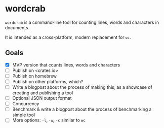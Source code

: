 # wordcrab

`wordcrab` is a command-line tool for counting lines, words and characters in documents.

It is intended as a cross-platform, modern replacement for `wc`.

## Goals

- [x] MVP version that counts lines, words and characters
- [ ] Publish on <crates.io>
- [ ] Publish on homebrew
- [ ] Publish on other platforms, which?
- [ ] Write a blogpost about the process of making this; as a showcase of creating and publishing a tool
- [ ] Optional JSON output format
- [ ] Concurrency
- [ ] Benchmark & write a blogpost about the process of benchmarking a simple tool
- [ ] More options: `-l`, `-w`, `-c` similar to `wc`
